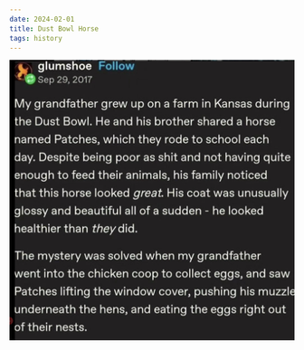 ```yaml
---
date: 2024-02-01
title: Dust Bowl Horse
tags: history
---
```


![horse](https://raw.githubusercontent.com/muneer78/muneer78.github.io/master/images/horse.png)
